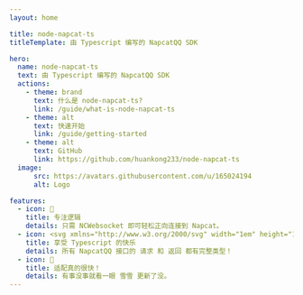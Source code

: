 ```yaml
---
layout: home

title: node-napcat-ts
titleTemplate: 由 Typescript 编写的 NapcatQQ SDK

hero:
  name: node-napcat-ts
  text: 由 Typescript 编写的 NapcatQQ SDK
  actions:
    - theme: brand
      text: 什么是 node-napcat-ts?
      link: /guide/what-is-node-napcat-ts
    - theme: alt
      text: 快速开始
      link: /guide/getting-started
    - theme: alt
      text: GitHub
      link: https://github.com/huankong233/node-napcat-ts
  image:
      src: https://avatars.githubusercontent.com/u/165024194
      alt: Logo

features:
  - icon: 📝
    title: 专注逻辑
    details: 只需 NCWebsocket 即可轻松正向连接到 Napcat。
  - icon: <svg xmlns="http://www.w3.org/2000/svg" width="1em" height="1em" viewBox="0 0 32 32"><rect width="28" height="28" x="2" y="2" fill="#3178c6" rx="1.312"/><path fill="#fff" fill-rule="evenodd" d="M18.245 23.759v3.068a6.5 6.5 0 0 0 1.764.575a11.6 11.6 0 0 0 2.146.192a10 10 0 0 0 2.088-.211a5.1 5.1 0 0 0 1.735-.7a3.54 3.54 0 0 0 1.181-1.266a4.47 4.47 0 0 0 .186-3.394a3.4 3.4 0 0 0-.717-1.117a5.2 5.2 0 0 0-1.123-.877a12 12 0 0 0-1.477-.734q-.6-.249-1.08-.484a5.5 5.5 0 0 1-.813-.479a2.1 2.1 0 0 1-.516-.518a1.1 1.1 0 0 1-.181-.618a1.04 1.04 0 0 1 .162-.571a1.4 1.4 0 0 1 .459-.436a2.4 2.4 0 0 1 .726-.283a4.2 4.2 0 0 1 .956-.1a6 6 0 0 1 .808.058a6 6 0 0 1 .856.177a6 6 0 0 1 .836.3a4.7 4.7 0 0 1 .751.422V13.9a7.5 7.5 0 0 0-1.525-.4a12.4 12.4 0 0 0-1.9-.129a8.8 8.8 0 0 0-2.064.235a5.2 5.2 0 0 0-1.716.733a3.66 3.66 0 0 0-1.171 1.271a3.73 3.73 0 0 0-.431 1.845a3.6 3.6 0 0 0 .789 2.34a6 6 0 0 0 2.395 1.639q.63.26 1.175.509a6.5 6.5 0 0 1 .942.517a2.5 2.5 0 0 1 .626.585a1.2 1.2 0 0 1 .23.719a1.1 1.1 0 0 1-.144.552a1.3 1.3 0 0 1-.435.441a2.4 2.4 0 0 1-.726.292a4.4 4.4 0 0 1-1.018.105a5.8 5.8 0 0 1-1.969-.35a5.9 5.9 0 0 1-1.805-1.045m-5.154-7.638h4v-2.527H5.938v2.527H9.92v11.254h3.171Z"/></svg>
    title: 享受 Typescript 的快乐
    details: 所有 NapcatQQ 接口的 请求 和 返回 都有完整类型！
  - icon: 🚀
    title: 适配真的很快！
    details: 有事没事就看一眼 雪雪 更新了没。
---
```

